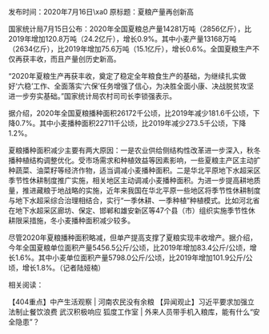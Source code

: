 发布时间：2020年7月16日\xa0 原标题：夏粮产量再创新高

国家统计局7月15日公布：2020年全国夏粮总产量14281万吨（2856亿斤），比2019年增加120.8万吨（24.2亿斤），增长0.9%。其中小麦产量13168万吨（2634亿斤），比2019年增加75.6万吨（15.1亿斤），增长0.6%。全国夏粮生产不仅再获丰收，而且产量创历史新高。

“2020年夏粮生产再获丰收，奠定了稳定全年粮食生产的基础，为继续扎实做好‘六稳’工作、全面落实‘六保’任务增强了信心，为决胜全面小康、决战脱贫攻坚进一步夯实基础。”国家统计局农村司司长李锁强表示。

据介绍，2020年全国夏粮播种面积26172千公顷，比2019年减少181.6千公顷，下降0.7%。其中小麦播种面积22711千公顷，比2019年减少273.5千公顷，下降1.2%。

夏粮播种面积减少主要有两大原因：一是农业供给侧结构性改革进一步深入，秋冬播种植结构调整优化。受市场需求和种植效益等因素影响，一些夏粮主产区主动扩种蔬菜、油菜籽等经济作物，适当调减小麦播种面积。二是华北平原地下水超采区季节性休耕制度推广实施，相关地区主动调减小麦播种面积。为进一步提高耕地质量，推进藏粮于地战略的实施，近年来我国在华北平原一些地区将季节性休耕制度与地下水超采综合治理相结合，实行“一季休耕、一季种植”种植模式。比如河北省在地下水超采区廊坊、保定、邯郸和雄安新区等47个县（市）组织实施季节性休耕限采措施，冬小麦播种面积减少较多。

尽管2020年夏粮播种面积略减，但单产提高支撑了夏粮实现丰收增产。据介绍，今年全国夏粮单位面积产量5456.5公斤/公顷，比2019年增加83.4公斤/公顷，增长1.6%。其中小麦单位面积产量5798.0公斤/公顷，比2019年增加101.9公斤/公顷，增长1.8%。（记者陆娅楠）

相关阅读：

【404重点】中产生活观察 | 河南农民没有余粮 【异闻观止】习近平要求加强立法制止餐饮浪费 武汉积极响应 狐度工作室 | 外来人员带手机入粮库，能有什么“安全隐患”？  
